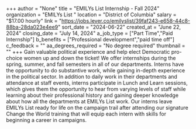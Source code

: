 +++
author = "None"
title = "EMILYs List Internship - Fall 2024"
organization = "EMILYs List "
location = "District of Columbia"
salary = "$17.00 hourly"
link = "https://jobs.lever.co/emilyslist/39faf243-e658-44c8-88ba-28da023e4ee9"
sort_date = "2024-06-22"
created_at = "June 22, 2024"
closing_date = "July 14, 2024"
a_job_type = ["Part Time","Paid Internship"]
b_benefits = ["Professional development","paid time off"]
c_feedback = ""
aa_degrees_required = "No degree required"
thumbnail = ""
+++
Gain valuable political experience and help elect Democratic pro-choice women up and down the ticket! We offer internships during the spring, summer, and fall semesters in all of our departments. Interns have the opportunity to do substantive work, while gaining in-depth experience in the political sector. In addition to daily work in their departments and attendance at staff events, interns participate in Lunch and Learn sessions, which gives them the opportunity to hear from varying levels of staff while learning about their professional history and gaining deeper knowledge about how all the departments at EMILYs List work. Our interns leave EMILYs List ready for life on the campaign trail after attending our signature Change the World training that will equip each intern with skills for beginning a career in campaigns.